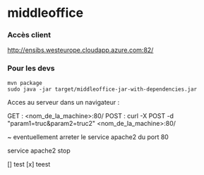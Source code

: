 # middleoffice


### Accès client

http://ensibs.westeurope.cloudapp.azure.com:82/


### Pour les devs

    mvn package
    sudo java -jar target/middleoffice-jar-with-dependencies.jar

Acces au serveur dans un navigateur :

GET : <nom_de_la_machine>:80/
POST : curl -X POST -d "param1=truc&param2=truc2" <nom_de_la_machine>:80/

~ eventuellement arreter le service apache2 du port 80

service apache2 stop


[] test
[x] teest
